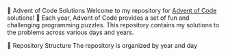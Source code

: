 🎄 Advent of Code Solutions
Welcome to my repository for [Advent of Code](https://adventofcode.com/) solutions! 🎅 Each year, Advent of Code provides a set of fun and challenging programming puzzles. This repository contains my solutions to the problems across various days and years.

📅 Repository Structure
The repository is organized by year and day
